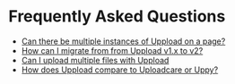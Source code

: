 # Frequently Asked Questions

- [Can there be multiple instances of Uppload on a page?](/multiple-instances)
- [How can I migrate from from Uppload v1.x to v2?](/migrating-from-1x)
- [Can I upload multiple files with Uppload](/multiple-files)
- [How does Uppload compare to Uploadcare or Uppy?](/compare)
